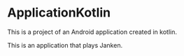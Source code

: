 # ApplicationKotlin
This is a project of an Android application created in kotlin.

This is an application that plays Janken.
